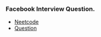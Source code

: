 ### Facebook Interview Question.
* [Neetcode](https://www.youtube.com/watch?v=s-VkcjHqkGI)
* [Question](https://leetcode.com/problems/pacific-atlantic-water-flow)